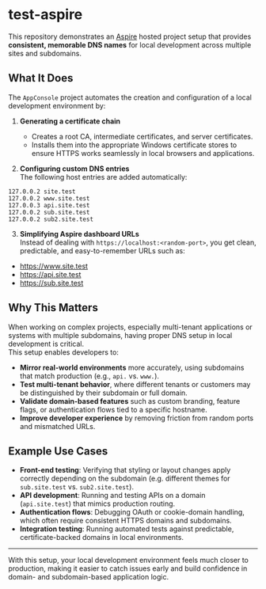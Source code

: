 # test-aspire

This repository demonstrates an [Aspire](https://learn.microsoft.com/aspire) hosted 
project setup that provides **consistent, memorable DNS names** for local development 
across multiple sites and subdomains.

## What It Does
The `AppConsole` project automates the creation and configuration of a local development 
environment by:

1. **Generating a certificate chain**  
   - Creates a root CA, intermediate certificates, and server certificates.  
   - Installs them into the appropriate Windows certificate stores to ensure 
     HTTPS works seamlessly in local browsers and applications.

2. **Configuring custom DNS entries**  
   The following host entries are added automatically:

```
127.0.0.2 site.test  
127.0.0.2 www.site.test  
127.0.0.3 api.site.test  
127.0.0.2 sub.site.test  
127.0.0.2 sub2.site.test  
```

3. **Simplifying Aspire dashboard URLs**  
Instead of dealing with `https://localhost:<random-port>`, you get clean, 
predictable, and easy-to-remember URLs such as:  
- https://www.site.test  
- https://api.site.test 
- https://sub.site.test  

## Why This Matters
When working on complex projects, especially multi-tenant applications or systems 
with multiple subdomains, having proper DNS setup in local development is critical.  
This setup enables developers to:

- **Mirror real-world environments** more accurately, using subdomains that match 
production (e.g., `api.` vs. `www.`).  
- **Test multi-tenant behavior**, where different tenants or customers may be 
distinguished by their subdomain or full domain.  
- **Validate domain-based features** such as custom branding, feature flags, or 
authentication flows tied to a specific hostname.  
- **Improve developer experience** by removing friction from random ports and 
mismatched URLs.  

## Example Use Cases
- **Front-end testing**: Verifying that styling or layout changes apply correctly 
depending on the subdomain (e.g. different themes for `sub.site.test` vs. 
`sub2.site.test`).  
- **API development**: Running and testing APIs on a domain (`api.site.test`) 
that mimics production routing.  
- **Authentication flows**: Debugging OAuth or cookie-domain handling, which often 
require consistent HTTPS domains and subdomains.  
- **Integration testing**: Running automated tests against predictable, 
certificate-backed domains in local environments.  

---

With this setup, your local development environment feels much closer to production, 
making it easier to catch issues early and build confidence in domain- and 
subdomain-based application logic.